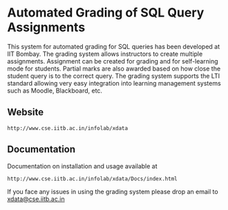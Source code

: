 Automated Grading of SQL Query Assignments
=============================================

This system for automated grading for SQL queries has been developed at IIT Bombay. 
The grading system allows instructors to create multiple assignments. Assignment 
can be created for grading and for self-learning mode for students. Partial marks
are also awarded based on how close the student query is to the correct query. The 
grading system supports the LTI standard allowing very easy integration into learning 
management systems such as Moodle, Blackboard, etc. 


Website
-------

    http://www.cse.iitb.ac.in/infolab/xdata


Documentation
--------------

Documentation on installation and usage available at
    
    http://www.cse.iitb.ac.in/infolab/xdata/Docs/index.html    

If you face any issues in using the grading system please drop an email to xdata@cse.iitb.ac.in 